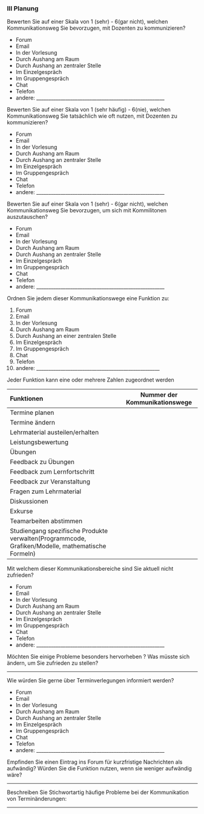 ### III Planung

Bewerten Sie auf einer Skala von 1 (sehr) - 6(gar nicht), welchen Kommunikationsweg Sie bevorzugen, mit Dozenten zu kommunizieren?
* Forum
* Email
* In der Vorlesung
* Durch Aushang am Raum
* Durch Aushang an zentraler Stelle
* Im Einzelgespräch
* Im Gruppengespräch
* Chat
* Telefon
* andere: _____________________________________________________


Bewerten Sie auf einer Skala von 1 (sehr häufig) - 6(nie), welchen Kommunikationsweg Sie tatsächlich wie oft nutzen, mit Dozenten zu kommunizieren?
* Forum
* Email
* In der Vorlesung
* Durch Aushang am Raum
* Durch Aushang an zentraler Stelle
* Im Einzelgespräch
* Im Gruppengespräch
* Chat
* Telefon
* andere: _____________________________________________________

Bewerten Sie auf einer Skala von 1 (sehr) - 6(gar nicht), welchen Kommunikationsweg Sie bevorzugen,  um sich mit Kommilitonen auszutauschen?
* Forum
* Email
* In der Vorlesung
* Durch Aushang am Raum
* Durch Aushang an zentraler Stelle
* Im Einzelgespräch
* Im Gruppengespräch
* Chat
* Telefon
* andere: _____________________________________________________

Ordnen Sie jedem dieser Kommunikationswege eine Funktion zu: 

1. Forum				
2. Email				
3. In der Vorlesung			
4. Durch Aushang am Raum	
5. Durch Aushang an einer zentralen Stelle
6. Im Einzelgespräch
7. Im Gruppengespräch
8. Chat
9. Telefon
10. andere: ___________________________________________________

Jeder Funktion kann eine oder mehrere Zahlen zugeordnet werden

Funktionen | Nummer der Kommunikationswege | 
:---|:--------------:|
 Termine planen||  
Termine ändern||
Lehrmaterial austeilen/erhalten||
Leistungsbewertung||	
Übungen||	
Feedback zu Übungen||	
Feedback zum Lernfortschritt||	
Feedback zur Veranstaltung||	
Fragen zum Lehrmaterial||	
Diskussionen||	
Exkurse||	
Teamarbeiten abstimmen||	
Studiengang spezifische Produkte verwalten(Programmcode, Grafiken/Modelle, mathematische Formeln)||	



Mit welchem dieser Kommunikationsbereiche sind Sie aktuell nicht zufrieden?
* Forum
* Email
* In der Vorlesung
* Durch Aushang am Raum
* Durch Aushang an zentraler Stelle
* Im Einzelgespräch
* Im Gruppengespräch
* Chat
* Telefon
* andere: _____________________________________________________

Möchten Sie einige Probleme besonders hervorheben ? Was müsste sich ändern, um Sie zufrieden zu stellen?
_____________________________________________________________________________________________________________________

Wie würden Sie gerne über Terminverlegungen informiert werden?
* Forum
* Email
* In der Vorlesung
* Durch Aushang am Raum
* Durch Aushang an zentraler Stelle
* Im Einzelgespräch
* Im Gruppengespräch
* Chat
* Telefon
* andere: _____________________________________________________

Empfinden Sie einen Eintrag ins Forum für kurzfristige Nachrichten als aufwändig? Würden Sie die Funktion nutzen, wenn sie weniger aufwändig wäre?
_______________________________________________________________________________________________________________________________________

Beschreiben Sie Stichwortartig häufige Probleme bei der Kommunikation von Terminänderungen: 
_______________________________________________________________________________________________________________________________________
